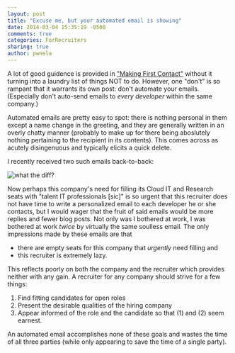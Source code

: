```yaml
---
layout: post
title: "Excuse me, but your automated email is showing"
date: 2014-03-04 15:35:19 -0500
comments: true
categories: ForRecruiters
sharing: true
author: pwnela
---
```


A lot of good guidence is provided in ["Making First Contact"](http://recruiterproject.org/blog/2014/02/10/making-first-contact/) without it turning into a laundry list of things NOT to do. However, one "don't" is so rampant that it warrants its own post: don't automate your emails. (Especially don't auto-send emails to *every developer* within the same company.)

Automated emails are pretty easy to spot: there is nothing personal in them except a name change in the greeting, and they are generally written in an overly chatty manner (probably to make up for there being aboslutely nothing pertaining to the recipient in its contents). This comes across as acutely disingenuous and typically elicits a quick delete.

I recently received two such emails back-to-back:

![what the diff?](http://i.imgur.com/gKi9k3p.png?1)

Now perhaps this company's need for filling its Cloud IT and Research seats with "talent IT professionals [sic]" is so urgent that this recruiter does not have time to write a personalized email to each developer he or she contacts, but I would wager that the fruit of said emails would be more replies and fewer blog posts. Not only was I bothered at work, I was bothered at work *twice* by virtually the same soulless email. The only impressions made by these emails are that

- there are empty seats for this company that *urgently* need filling and
- this recruiter is extremely lazy.

This reflects poorly on both the company and the recruiter which provides neither with any gain. A recruiter for any company should strive for a few things:

1. Find fitting candidates for open roles
 2. Present the desirable qualities of the hiring company
 3. Appear informed of the role and the candidate so that (1) and (2) seem earnest.

An automated email accomplishes none of these goals and wastes the time of all three parties (while only appearing to save the time of a single party).
